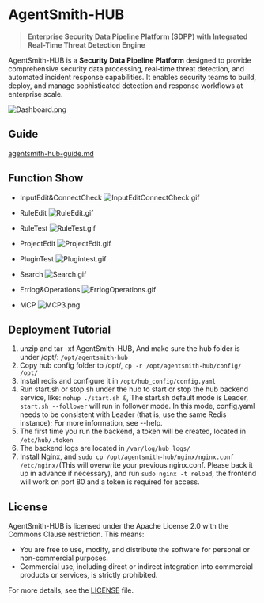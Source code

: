 # AgentSmith-HUB

> **Enterprise Security Data Pipeline Platform (SDPP) with Integrated Real-Time Threat Detection Engine**

AgentSmith-HUB is a **Security Data Pipeline Platform** designed to provide comprehensive security data processing, real-time threat detection, and automated incident response capabilities. It enables security teams to build, deploy, and manage sophisticated detection and response workflows at enterprise scale.

![Dashboard.png](docs/png/Dashboard.png)

## Guide
[agentsmith-hub-guide.md](docs/agentsmith-hub-guide.md)

## Function Show
* InputEdit&ConnectCheck
![InputEditConnectCheck.gif](docs/GIF/InputEditConnectCheck.gif)

* RuleEdit
![RuleEdit.gif](docs/GIF/RuleEdit.gif)

* RuleTest
![RuleTest.gif](docs/GIF/RuleTest.gif)

* ProjectEdit
![ProjectEdit.gif](docs/GIF/ProjectEdit.gif)

* PluginTest
![Plugintest.gif](docs/GIF/Plugintest.gif)

* Search
![Search.gif](docs/GIF/Search.gif)

* Errlog&Operations
![ErrlogOperations.gif](docs/GIF/ErrlogOperations.gif)

* MCP
![MCP3.png](docs/png/MCP3.png)

## Deployment Tutorial

1. unzip and tar -xf AgentSmith-HUB, And make sure the hub folder is under /opt/: `/opt/agentsmith-hub`
2. Copy hub config folder to /opt/, `cp -r /opt/agentsmith-hub/config/ /opt/`
3. Install redis and configure it in `/opt/hub_config/config.yaml`
4. Run start.sh or stop.sh under the hub to start or stop the hub backend service, like: `nohup ./start.sh &`, The start.sh default mode is Leader, `start.sh --follower` will run in follower mode. In this mode, config.yaml needs to be consistent with Leader (that is, use the same Redis instance); For more information, see --help.
5. The first time you run the backend, a token will be created, located in `/etc/hub/.token`
6. The backend logs are located in `/var/log/hub_logs/`
7. Install Nginx, and `sudo cp /opt/agentsmith-hub/nginx/nginx.conf /etc/nginx/`(This will overwrite your previous nginx.conf. Please back it up in advance if necessary), and run `sudo nginx -t reload`, the frontend will work on port 80 and a token is required for access.

## License

AgentSmith-HUB is licensed under the Apache License 2.0 with the Commons Clause restriction. This means:

- You are free to use, modify, and distribute the software for personal or non-commercial purposes.
- Commercial use, including direct or indirect integration into commercial products or services, is strictly prohibited.

For more details, see the [LICENSE](./LICENSE) file.


